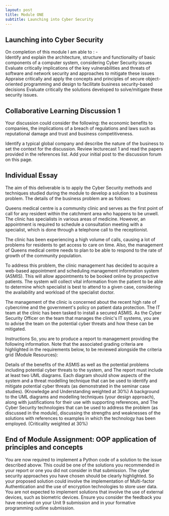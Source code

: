 ```yaml
---
layout: post
title: Module ONE
subtitle: Launching into Cyber Security
---
```


## Launching into Cyber Security
On completion of this module I am able to : -  
Identify and explain the architecture, structure and functionality of basic components of a computer system, considering Cyber Security issues
Evaluate critically implications of the key vulnerabilities and threats of software and network security and approaches to mitigate these issues
Appraise critically and apply the concepts and principles of secure object-oriented programming and design to facilitate business security-based decisions
Evaluate critically the solutions developed to solve/mitigate these security issues.



## Collaborative Learning Discussion 1

Your discussion could consider the following: the economic benefits to companies, the implications of a breach of regulations and laws such as reputational damage and trust and business competitiveness.

Identify a typical global company and describe the nature of the business to set the context for the discussion. Review lecturecast 1 and read the papers provided in the references list. Add your initial post to the discussion forum on this page.



## Individual Essay
The aim of this deliverable is to apply the Cyber Security methods and techniques studied during the module to develop a solution to a business problem. The details of the business problem are as follows:

Queens medical centre is a community clinic and serves as the first point of call for any resident within the catchment area who happens to be unwell. The clinic has specialists in various areas of medicine. However, an appointment is required to schedule a consultation meeting with a specialist, which is done through a telephone call to the receptionist.

The clinic has been experiencing a high volume of calls, causing a lot of problems for residents to get access to care on time. Also, the management of Queens medical centre needs to plan to be able to respond to the rate of growth of the community population.

To address this problem, the clinic management has decided to acquire a web-based appointment and scheduling management information system (ASMIS). This will allow appointments to be booked online by prospective patients. The system will collect vital information from the patient to be able to determine which specialist is best to attend to a given case, considering the availability and workload of the specialist doctor.

The management of the clinic is concerned about the recent high rate of cybercrime and the government's policy on patient data protection. The IT team at the clinic has been tasked to install a secured ASMIS. As the Cyber Security Officer on the team that manages the clinic's IT systems, you are to advise the team on the potential cyber threats and how these can be mitigated.

Instructions
So, you are to produce a report to management providing the following information. Note that the associated grading criteria are highlighted in the requirements below, to be reviewed alongside the criteria grid (Module Resources):

Details of the benefits of the ASMIS as well as the potential problems including potential cyber threats to the system, and
The report must include at least two UML diagrams. Each diagram should show aspects of the system and a threat modelling technique that can be used to identify and mitigate potential cyber threats (as demonstrated in the seminar case studies). (Knowledge and Understanding weighted at 30%)
A background to the UML diagrams and modelling techniques (your design approach), along with justifications for their use with supporting references, and
The Cyber Security technologies that can be used to address the problem (as discussed in the module), discussing the strengths and weaknesses of the solutions with references to examples in which the technology has been employed. (Criticality weighted at 30%)



## End of Module Assignment: OOP application of principles and concepts
You are now required to implement a Python code of a solution to the issue described abovw.  This could be one of the solutions you recommended in your report or one you did not consider in that submission. The cyber security approaches you have chosen should be clearly highlighted.  So your proposed solution could involve the implementation of Multi-factor Authentication and the use of encryption technologies to store user data. You are not expected to implement solutions that involve the use of external devices, such as biometric devices.  Ensure you consider the feedback you have received on your Unit 9 submission and in your formative programming outline submission.

